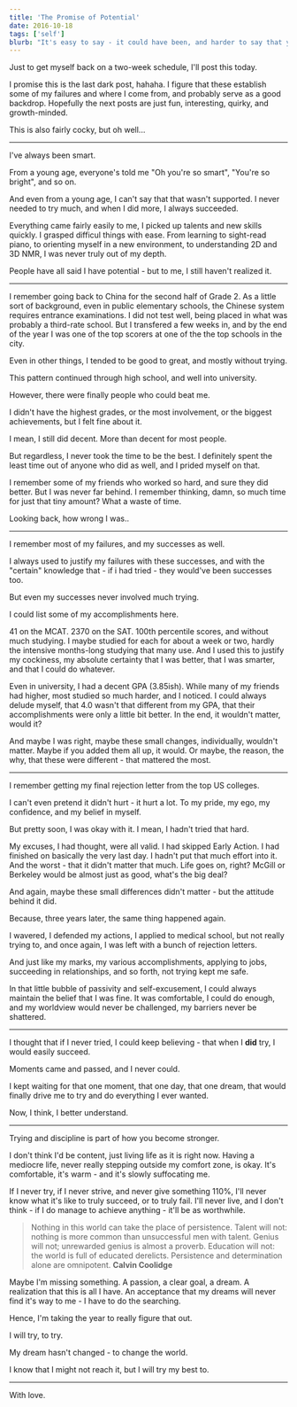 ```yaml
---
title: 'The Promise of Potential'
date: 2016-10-18
tags: ['self']
blurb: "It's easy to say - it could have been, and harder to say that you failed."
---
```


Just to get myself back on a two-week schedule, I'll post this today.

I promise this is the last dark post, hahaha. I figure that these establish some of my failures and where I come from, and probably serve as a good backdrop. Hopefully the next posts are just fun, interesting, quirky, and growth-minded.

This is also fairly cocky, but oh well...

---

I've always been smart.

From a young age, everyone's told me "Oh you're so smart", "You're so bright", and so on.

And even from a young age, I can't say that that wasn't supported. I never needed to try much, and when I did more, I always succeeded.

Everything came fairly easily to me, I picked up talents and new skills quickly. I grasped difficul things with ease. From learning to sight-read piano, to orienting myself in a new environment, to understanding 2D and 3D NMR, I was never truly out of my depth.

People have all said I have potential - but to me, I still haven't realized it.

---

I remember going back to China for the second half of Grade 2. As a little sort of background, even in public elementary schools, the Chinese system requires entrance examinations. I did not test well, being placed in what was probably a third-rate school. But I transfered a few weeks in, and by the end of the year I was one of the top scorers at one of the the top schools in the city.

Even in other things, I tended to be good to great, and mostly without trying.

This pattern continued through high school, and well into university.

However, there were finally people who could beat me.

I didn't have the highest grades, or the most involvement, or the biggest achievements, but I felt fine about it.

I mean, I still did decent. More than decent for most people.

But regardless, I never took the time to be the best. I definitely spent the least time out of anyone who did as well, and I prided myself on that.

I remember some of my friends who worked so hard, and sure they did better. But I was never far behind. I remember thinking, damn, so much time for just that tiny amount? What a waste of time.

Looking back, how wrong I was..

---

I remember most of my failures, and my successes as well.

I always used to justify my failures with these successes, and with the "certain" knowledge that - if i had tried - they would've been successes too.

But even my successes never involved much trying.

I could list some of my accomplishments here.

41 on the MCAT. 2370 on the SAT. 100th percentile scores, and without much studying. I maybe studied for each for about a week or two, hardly the intensive months-long studying that many use. And I used this to justify my cockiness, my absolute certainty that I was better, that I was smarter, and that I could do whatever.

Even in university, I had a decent GPA (3.85ish). While many of my friends had higher, most studied so much harder, and I noticed. I could always delude myself, that 4.0 wasn't that different from my GPA, that their accomplishments were only a little bit better. In the end, it wouldn't matter, would it?

And maybe I was right, maybe these small changes, individually, wouldn't matter. Maybe if you added them all up, it would. Or maybe, the reason, the why, that these were different - that mattered the most.

---

I remember getting my final rejection letter from the top US colleges.

I can't even pretend it didn't hurt - it hurt a lot. To my pride, my ego, my confidence, and my belief in myself.

But pretty soon, I was okay with it. I mean, I hadn't tried that hard.

My excuses, I had thought, were all valid. I had skipped Early Action. I had finished on basically the very last day. I hadn't put that much effort into it. And the worst - that it didn't matter that much. Life goes on, right? McGill or Berkeley would be almost just as good, what's the big deal?

And again, maybe these small differences didn't matter - but the attitude behind it did.

Because, three years later, the same thing happened again.

I wavered, I defended my actions, I applied to medical school, but not really trying to, and once again, I was left with a bunch of rejection letters.

And just like my marks, my various accomplishments, applying to jobs, succeeding in relationships, and so forth, not trying kept me safe.

In that little bubble of passivity and self-excusement, I could always maintain the belief that I was fine. It was comfortable, I could do enough, and my worldview would never be challenged, my barriers never be shattered.

---

I thought that if I never tried, I could keep believing - that when I **did** try, I would easily succeed.

Moments came and passed, and I never could.

I kept waiting for that one moment, that one day, that one dream, that would finally drive me to try and do everything I ever wanted.

Now, I think, I better understand.

---

Trying and discipline is part of how you become stronger.

I don't think I'd be content, just living life as it is right now. Having a mediocre life, never really stepping outside my comfort zone, is okay. It's comfortable, it's warm - and it's slowly suffocating me.

If I never try, if I never strive, and never give something 110%, I'll never know what it's like to truly succeed, or to truly fail. I'll never live, and I don't think - if I do manage to achieve anything - it'll be as worthwhile.

> Nothing in this world can take the place of persistence. Talent will not: nothing is more common than unsuccessful men with talent. Genius will not; unrewarded genius is almost a proverb. Education will not: the world is full of educated derelicts. Persistence and determination alone are omnipotent.
> **Calvin Coolidge**

Maybe I'm missing something. A passion, a clear goal, a dream. A realization that this is all I have. An acceptance that my dreams will never find it's way to me - I have to do the searching.

Hence, I'm taking the year to really figure that out.

I will try, to try.

My dream hasn't changed - to change the world.

I know that I might not reach it, but I will try my best to.

---

With love.
